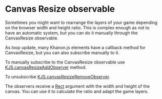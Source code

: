# Canvas Resize observable

Sometimes you might want to rearrange the layers of your game depending on the browser width and height ratio. This is complex enough as not to have an automatic system, but you can do it manually through the CanvasResize observable.

As loop update, many Khanon.js elements have a callback method for CanvasResize, but you can also subscribe manually to it.

To manually subscribe to the CanvasResize observable use [KJS.canvasResizeAddObserver](https://khanonjs.com/api-docs/functions/kjs.KJS.canvasResizeAddObserver.html) method.

To unsubscribe [KJS.canvasResizeRemoveObserver](https://khanonjs.com/api-docs/functions/kjs.KJS.canvasResizeRemoveObserver.html).

The observers receive a [Rect](https://khanonjs.com/api-docs/interfaces/models.Rect.html) argument with the width and height of the canvas. You can use it to calculate the ratio and adapt the game layers.
